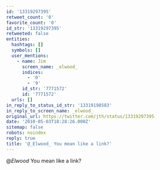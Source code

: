 ```yaml
---
id: '13319297395'
retweet_count: '0'
favorite_count: '0'
id_str: '13319297395'
retweeted: false
entities:
  hashtags: []
  symbols: []
  user_mentions:
    - name: Jim
      screen_name: _elwood_
      indices:
        - '0'
        - '9'
      id_str: '7771572'
      id: '7771572'
  urls: []
in_reply_to_status_id_str: '13319198583'
in_reply_to_screen_name: _elwood_
original_url: https://twitter.com/jth/status/13319297395
date: '2010-05-03T18:28:26.000Z'
sitemap: false
robots: noindex
reply: true
title: '@_Elwood_ You mean like a link?'
---
```


@_Elwood_ You mean like a link?